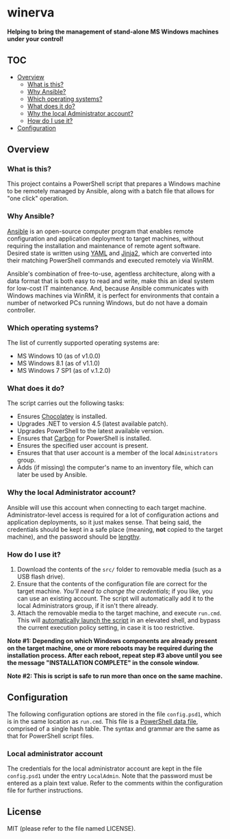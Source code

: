# winerva


**Helping to bring the management of stand-alone MS Windows machines under your control!**


## TOC

* [Overview](#overview)
    * [What is this?](#what-is-this)
    * [Why Ansible?](#why-ansible)
    * [Which operating systems?](#which-operating-systems)
    * [What does it do?](#what-does-it-do)
    * [Why the local Administrator account?](#why-the-local-administrator-account)
    * [How do I use it?](#how-do-i-use-it)
* [Configuration](#configuration)


## Overview

### What is this?

This project contains a PowerShell script that prepares a Windows machine to be remotely managed by Ansible, along with a batch file that allows for "one click" operation.


### Why Ansible?

[Ansible](https://www.ansible.com/overview/it-automation) is an open-source computer program that enables remote configuration and application deployment to target machines, without requiring the installation and maintenance of remote agent software. Desired state is written using [YAML](https://en.wikipedia.org/wiki/YAML) and [Jinja2](http://jinja.pocoo.org), which are converted into their matching PowerShell commands and executed remotely via WinRM.

Ansible's combination of free-to-use, agentless architecture, along with a data format that is both easy to read and write, make this an ideal system for low-cost IT maintenance. And, because Ansible communicates with Windows machines via WinRM, it is perfect for environments that contain a number of networked PCs running Windows, but do not have a domain controller.


### Which operating systems?

The list of currently supported operating systems are:

* MS Windows 10 (as of v1.0.0)
* MS Windows 8.1 (as of v1.1.0)
* MS Windows 7 SP1 (as of v.1.2.0)


### What does it do?

The script carries out the following tasks:

* Ensures [Chocolatey](https://chocolatey.org) is installed.
* Upgrades .NET to version 4.5 (latest available patch).
* Upgrades PowerShell to the latest available version.
* Ensures that [Carbon](http://get-carbon.org) for PowerShell is installed.
* Ensures the specified user account is present.
* Ensures that that user account is a member of the local `Administrators` group.
* Adds (if missing) the computer's name to an inventory file, which can later be used by Ansible.


### Why the local Administrator account?

Ansible will use this account when connecting to each target machine. Administrator-level access is required for a lot of configuration actions and application deployments, so it just makes sense. That being said, the credentials should be kept in a safe place (meaning, **not** copied to the target machine), and the password should be [lengthy](https://stormpath.com/blog/5-myths-password-security).


### How do I use it?

1. Download the contents of the `src/` folder to removable media (such as a USB flash drive).
2. Ensure that the contents of the configuration file are correct for the target machine. _You'll need to change the credentials_; if you like, you can use an existing account. The script will automatically add it to the local Administrators group, if it isn't there already.
3. Attach the removable media to the target machine, and execute `run.cmd`. This will [automatically launch the script](http://blog.danskingdom.com/allow-others-to-run-your-powershell-scripts-from-a-batch-file-they-will-love-you-for-it/) in an elevated shell, and bypass the current execution policy setting, in case it is too restrictive.

**Note #1: Depending on which Windows components are already present on the target machine, one or more reboots may be required during the installation process. After each reboot, repeat step #3 above until you see the message "INSTALLATION COMPLETE" in the console window.**

**Note #2: This is script is safe to run more than once on the same machine.**


## Configuration

The following configuration options are stored in the file `config.psd1`, which is in the same location as `run.cmd`. This file is a [PowerShell data file](http://www.dexterposh.com/2017/06/powershell-psd1-files-for-env-config-data.html), comprised of a single hash table. The syntax and grammar are the same as that for PowerShell script files.


### Local administrator account

The credentials for the local administrator account are kept in the file `config.psd1` under the entry `LocalAdmin`. Note that the password must be entered as a plain text value. Refer to the comments within the configuration file for further instructions.


## License

MIT (please refer to the file named LICENSE).
